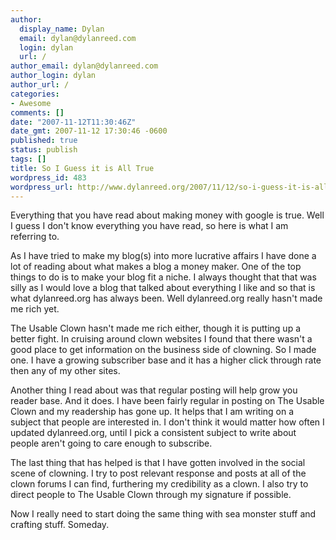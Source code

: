 ```yaml
---
author:
  display_name: Dylan
  email: dylan@dylanreed.com
  login: dylan
  url: /
author_email: dylan@dylanreed.com
author_login: dylan
author_url: /
categories:
- Awesome
comments: []
date: "2007-11-12T11:30:46Z"
date_gmt: 2007-11-12 17:30:46 -0600
published: true
status: publish
tags: []
title: So I Guess it is All True
wordpress_id: 483
wordpress_url: http://www.dylanreed.org/2007/11/12/so-i-guess-it-is-all-true/
---
```


Everything that you have read about making money with google is true. Well I guess I don't know everything you have read, so here is what I am referring to. 

As I have tried to make my blog(s) into more lucrative affairs I have done a lot of reading about what makes a blog a money maker. One of the top things to do is to make your blog fit a niche. I always thought that that was silly as I would love a blog that talked about everything I like and so that is what dylanreed.org has always been. Well dylanreed.org really hasn't made me rich yet.

The Usable Clown hasn't made me rich either, though it is putting up a better fight. In cruising around clown websites I found that there wasn't a good place to get information on the business side of clowning. So I made one. I have a growing subscriber base and it has a higher click through rate then any of my other sites.

Another thing I read about was that regular posting will help grow you reader base. And it does. I have been fairly regular in posting on The Usable Clown and my readership has gone up. It helps that I am writing on a subject that people are interested in. I don't think it would matter how often I updated dylanreed.org, until I pick a consistent subject to write about people aren't going to care enough to subscribe.

The last thing that has helped is that I have gotten involved in the social scene of clowning. I try to post relevant response and posts at all of the clown forums I can find, furthering my credibility as a clown. I also try to direct people to The Usable Clown through my signature if possible.

Now I really need to start doing the same thing with sea monster stuff and crafting stuff. Someday.
